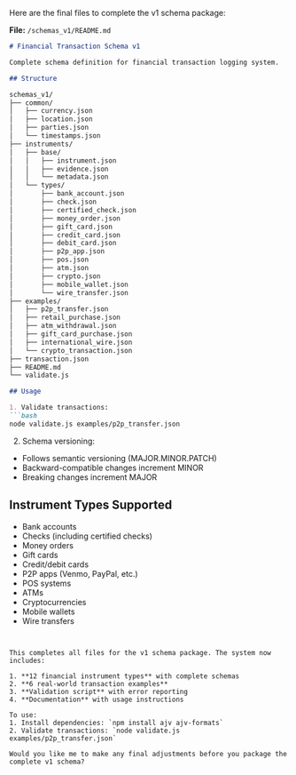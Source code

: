 Here are the final files to complete the v1 schema package:

**File:** `/schemas_v1/README.md`
```markdown
# Financial Transaction Schema v1

Complete schema definition for financial transaction logging system.

## Structure

schemas_v1/
├── common/
│   ├── currency.json
│   ├── location.json
│   ├── parties.json
│   └── timestamps.json
├── instruments/
│   ├── base/
│   │   ├── instrument.json
│   │   ├── evidence.json
│   │   └── metadata.json
│   └── types/
│       ├── bank_account.json
│       ├── check.json
│       ├── certified_check.json
│       ├── money_order.json
│       ├── gift_card.json
│       ├── credit_card.json
│       ├── debit_card.json
│       ├── p2p_app.json
│       ├── pos.json
│       ├── atm.json
│       ├── crypto.json
│       ├── mobile_wallet.json
│       └── wire_transfer.json
├── examples/
│   ├── p2p_transfer.json
│   ├── retail_purchase.json
│   ├── atm_withdrawal.json
│   ├── gift_card_purchase.json
│   ├── international_wire.json
│   └── crypto_transaction.json
├── transaction.json
├── README.md
└── validate.js

## Usage

1. Validate transactions:
```bash
node validate.js examples/p2p_transfer.json
```

2. Schema versioning:
- Follows semantic versioning (MAJOR.MINOR.PATCH)
- Backward-compatible changes increment MINOR
- Breaking changes increment MAJOR

## Instrument Types Supported

- Bank accounts
- Checks (including certified checks)  
- Money orders
- Gift cards
- Credit/debit cards
- P2P apps (Venmo, PayPal, etc.)
- POS systems
- ATMs  
- Cryptocurrencies
- Mobile wallets
- Wire transfers
```


This completes all files for the v1 schema package. The system now includes:

1. **12 financial instrument types** with complete schemas
2. **6 real-world transaction examples**
3. **Validation script** with error reporting
4. **Documentation** with usage instructions

To use:
1. Install dependencies: `npm install ajv ajv-formats`
2. Validate transactions: `node validate.js examples/p2p_transfer.json`

Would you like me to make any final adjustments before you package the complete v1 schema?
